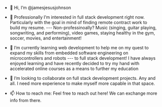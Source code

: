 - 👋 Hi, I’m @jamesjesusjohnson

- 👀 Professionally I’m interested in full stack development right now. Particularly with the goal in mind of finding remote contract work to build my resume.
---  Non-professinoally? Music (singing, guitar playing, songwriting, and performing), video games, staying healthy in the gym, soccer, movies, and entertainment! 

- 🌱 I’m currently learning web development to help me on my quest to expand my skills from embedded software engineering on microcontrollers and robots
---  to full stack development! I have always enjoyed learning and have recently decided to try my hand with accelerated online courses as a means to further my education

- 💞️ I’m looking to collaborate on full stack development projects. Any and all. I need more experience to make myself more capable in that space.

- 📫 How to reach me: Feel free to reach out here! We can exchange more info from there.

<!---
jamesjesusjohnson/jamesjesusjohnson is a ✨ special ✨ repository because its `README.md` (this file) appears on your GitHub profile.
You can click the Preview link to take a look at your changes.
--->
